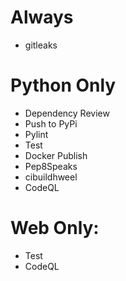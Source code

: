 # Always
- gitleaks

# Python Only
- Dependency Review
- Push to PyPi
- Pylint
- Test
- Docker Publish
- Pep8Speaks
- cibuildhweel
- CodeQL

# Web Only:
- Test
- CodeQL
